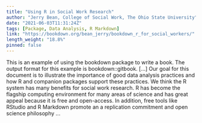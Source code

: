 ```yaml
---
title: "Using R in Social Work Research"
author: "Jerry Bean, College of Social Work, The Ohio State University"
date: "2021-06-03T11:31:24Z"
tags: [Package, Data Analysis, R Markdown]
link: "https://bookdown.org/bean_jerry/bookdown_r_for_social_workers/"
length_weight: "18.8%"
pinned: false
---
```


This is an example of using the bookdown package to write a book. The output format for this example is bookdown::gitbook. [...] Our goal for this document is to illustrate the importance of good data analysis practices and how R and companion packages support these practices. We think the R system has many benefits for social work research. R has become the flagship computing environment for many areas of science and has great appeal because it is free and open-access. In addition, free tools like RStudio and R Markdown promote an a replication commitment and open science philosophy ...
